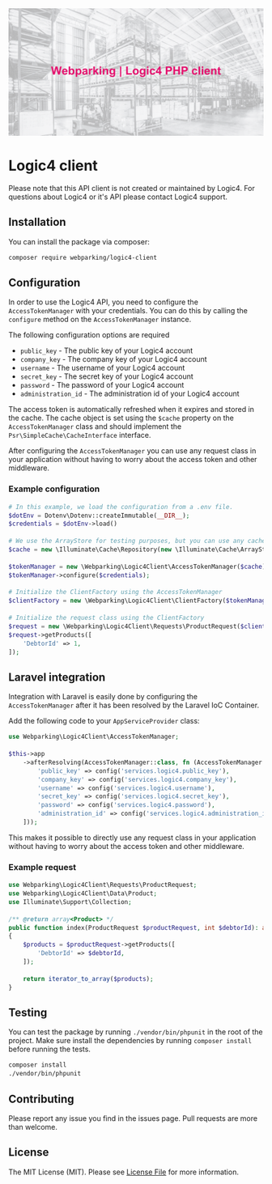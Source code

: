 <img src="./assets/webparking_logic4_client.png">

# Logic4 client
Please note that this API client is not created or maintained by Logic4. For questions about Logic4 or it's API please contact Logic4 support. 

## Installation 
You can install the package via composer:
```bash
composer require webparking/logic4-client
``` 

## Configuration
In order to use the Logic4 API, you need to configure the `AccessTokenManager` with your credentials. You can do this by calling the `configure` method on the `AccessTokenManager` instance.
 
The following configuration options are required
- `public_key` - The public key of your Logic4 account
- `company_key` - The company key of your Logic4 account
- `username` - The username of your Logic4 account
- `secret_key` - The secret key of your Logic4 account
- `password` - The password of your Logic4 account
- `administration_id` - The administration id of your Logic4 account

The access token is automatically refreshed when it expires and stored in the cache. The cache object is set using the `$cache` property on the `AccessTokenManager` class and should implement the `Psr\SimpleCache\CacheInterface` interface.

After configuring the `AccessTokenManager` you can use any request class in your application without having to worry about the access token and other middleware.

### Example configuration
```php
# In this example, we load the configuration from a .env file.
$dotEnv = Dotenv\Dotenv::createImmutable(__DIR__);
$credentials = $dotEnv->load()

# We use the ArrayStore for testing purposes, but you can use any cache implementation that implements the Psr\SimpleCache\CacheInterface interface.
$cache = new \Illuminate\Cache\Repository(new \Illuminate\Cache\ArrayStore());
    
$tokenManager = new \Webparking\Logic4Client\AccessTokenManager($cache);
$tokenManager->configure($credentials);

# Initialize the ClientFactory using the AccessTokenManager
$clientFactory = new \Webparking\Logic4Client\ClientFactory($tokenManager);

# Initialize the request class using the ClientFactory
$request = new \Webparking\Logic4Client\Requests\ProductRequest($clientFactory);
$request->getProducts([
    'DebtorId' => 1,
]);
```

## Laravel integration
Integration with Laravel is easily done by configuring the `AccessTokenManager` after it has been resolved by the Laravel IoC Container.

Add the following code to your `AppServiceProvider` class:

```php
use Webparking\Logic4Client\AccessTokenManager;

$this->app
    ->afterResolving(AccessTokenManager::class, fn (AccessTokenManager $tokenManager) => $tokenManager->configure([
        'public_key' => config('services.logic4.public_key'),
        'company_key' => config('services.logic4.company_key'),
        'username' => config('services.logic4.username'),
        'secret_key' => config('services.logic4.secret_key'),
        'password' => config('services.logic4.password'),
        'administration_id' => config('services.logic4.administration_id'),
    ]));
```

This makes it possible to directly use any request class in your application without having to worry about the access token and other middleware.

### Example request

```php
use Webparking\Logic4Client\Requests\ProductRequest;
use Webparking\Logic4Client\Data\Product;
use Illuminate\Support\Collection;

/** @return array<Product> */
public function index(ProductRequest $productRequest, int $debtorId): array
{
    $products = $productRequest->getProducts([
        'DebtorId' => $debtorId,
    ]);
    
    return iterator_to_array($products);
}
```

## Testing
You can test the package by running `./vendor/bin/phpunit` in the root of the project. Make sure install the dependencies by running `composer install` before running the tests.

```bash
composer install
./vendor/bin/phpunit
```

## Contributing
Please report any issue you find in the issues page. Pull requests are more than welcome.

## License
The MIT License (MIT). Please see [License File](LICENSE.md) for more information.

